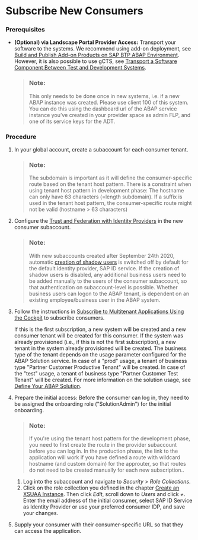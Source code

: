 <!-- loiob90cde13d43540f4a01e1ebcb146b5ef -->

# Subscribe New Consumers





### Prerequisites

-   **\(Optional\) via Landscape Portal Provider Access:** Transport your software to the systems. We recommend using add-on deployment, see [Build and Publish Add-on Products on SAP BTP ABAP Environment](https://www.project-piper.io/scenarios/abapEnvironmentAddons/). However, it is also possible to use gCTS, see [Transport a Software Component Between Test and Development Systems](https://developers.sap.com/tutorials/abap-environment-gcts.html).

    > ### Note:  
    > This only needs to be done once in new systems, i.e. if a new ABAP instance was created. Please use client 100 of this system. You can do this using the dashboard url of the ABAP service instance you’ve created in your provider space as admin FLP, and one of its service keys for the ADT.




### Procedure

1.  In your global account, create a subaccount for each consumer tenant.

    > ### Note:  
    > The subdomain is important as it will define the consumer-specific route based on the tenant host pattern. There is a constraint when using tenant host pattern in development phase: The hostname can only have 63 characters \(=length subdomain\). If a suffix is used in the tenant host pattern, the consumer-specific route might not be valid \(hostname \> 63 characters\)

2.  Configure the [Trust and Federation with Identity Providers](https://help.sap.com/viewer/65de2977205c403bbc107264b8eccf4b/Cloud/en-US/cb1bc8f1bd5c482e891063960d7acd78.html) in the new consumer subaccount.

    > ### Note:  
    > With new subaccounts created after September 24th 2020, automatic [creation of shadow users](https://help.sap.com/viewer/65de2977205c403bbc107264b8eccf4b/Cloud/en-US/d8525671e8b14147b96ef497e1e1af80.html) is switched off by default for the default identity provider, SAP ID service. If the creation of shadow users is disabled, any additional business users need to be added manually to the users of the consumer subaccount, so that authentication on subaccount-level is possible. Whether business users can logon to the ABAP tenant, is dependent on an existing employee/business user in the ABAP system.

3.  Follow the instructions in [Subscribe to Multitenant Applications Using the Cockpit](https://help.sap.com/viewer/65de2977205c403bbc107264b8eccf4b/Cloud/en-US/7a3e39622be14413b2a4df7c02ca1170.html) to subscribe consumers.

    If this is the first subscription, a new system will be created and a new consumer tenant will be created for this consumer. If the system was already provisioned \(i.e., if this is not the first subscription\), a new tenant in the system already provisioned will be created. The business type of the tenant depends on the usage parameter configured for the ABAP Solution service. In case of a "prod" usage, a tenant of business type "Partner Customer Productive Tenant" will be created. In case of the "test" usage, a tenant of business type "Partner Customer Test Tenant" will be created. For more information on the solution usage, see [Define Your ABAP Solution](define-your-abap-solution-1697387.md).

4.  Prepare the initial access: Before the consumer can log in, they need to be assigned the onboarding role \("SolutionAdmin"\) for the initial onboarding.

    > ### Note:  
    > If you're using the tenant host pattern for the development phase, you need to first create the route in the provider subaccount before you can log in. In the production phase, the link to the application will work if you have defined a route with wildcard hostname \(and custom domain\) for the approuter, so that routes do not need to be created manually for each new subscription..

    1.  Log into the subaccount and navigate to *Security* \> *Role Collections*.
    2.  Click on the role collection you defined in the chapter [Create an XSUAA Instance](create-an-xsuaa-instance-2ce1a96.md). Then click *Edit*, scroll down to *Users* and click *+*. Enter the email address of the initial consumer, select SAP ID Service as Identity Provider or use your preferred consumer IDP, and save your changes.

5.  Supply your consumer with their consumer-specific URL so that they can access the application.

